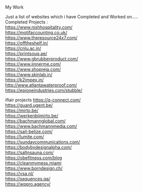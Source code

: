 My Work

Just a list of websites which i have Completed and Worked on.....
Completed Projects :<br>
https://www.nishhospitality.com/<br>
https://motifaccounting.co.uk/<br>
https://www.theresource24x7.com/<br>
https://offtheshelf.in/<br>
https://cnlu.ac.in/<br>
https://printsouq.ae/<br>
https://www.gbrubberproduct.com/<br>
https://www.iinnerme.com/<br>
https://www.shopreja.com/<br>
https://www.skinlab.in/<br>
https://k2impex.in/<br>
http://www.atlantawaterproof.com/<br>
https://epioneindustries.com/stubble/


iflair projects
https://q-connect.com/<br>
https://guard.ugent.be/<br>
https://mirto.be/<br>
https://werkenbijmirto.be/<br>
https://bachmannglobal.com/<br>
https://www.bachmannmedia.com/<br>
https://sail-belize.com/<br>
https://lumite.com/<br>
https://sundaycommunications.com/<br>
https://bodybydesignalpha.com/<br>
https://saltnsauna.com/<br>
https://obefitness.com/blog<br>
https://cleanmymess.miami<br>
https://www.borndesign.ch/<br>
https://vsa.nl/<br>
https://sequences.qa/<br>
https://wppro.agency/
